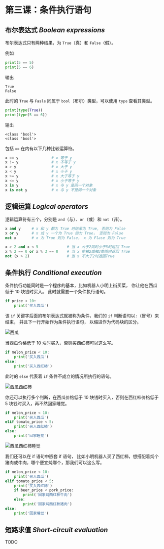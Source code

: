 # 第三课：条件执行语句

## 布尔表达式 _Boolean expressions_

布尔表达式只有两种结果，为 `True`（真）和 `False`（假）。

例如

```python
print(5 == 5)
print(5 == 6)
```

输出

```output
True
False
```

此时的 `True` 与 `Fasle` 同属于 `bool`（布尔）类型，可以使用 `type` 查看其类型。

```python
print(type(True))
print(type(5 == 6))
```

输出

```output
<class 'bool'>
<class 'bool'>
```

包括 `==` 在内有以下几种比较运算符。

```python
x == y               # x 等于 y
x != y               # x 不等于 y
x > y                # x 大于 y
x < y                # x 小于 y
x >= y               # x 大于等于 y
x <= y               # x 小于等于 y
x is y               # x 与 y 是同一个对象
x is not y           # x 与 y 不是同一个对象
```

## 逻辑运算 _Logical operators_

逻辑运算符有三个，分别是 `and`（与）、`or`（或）和 `not`（非）。

```python
x and y     # x 和 y 都为 True 时结果为 True, 否则为 False
x or y      # x 或 y 一个为 True 则为 True， 否则为 False
not x       # x 为 True 则为 False， x 为 Flase 则为 True
```

```python
x > 2 and x < 5             # 当 x 大于2同时小于5时返回 True
x % 2 == 0 or x % 3 == 0    # 当 x 能被2或被3整除时返回 True
not (x > 2)                 # 当 x 不大于2时返回True
```

## 条件执行 _Conditional execution_

条件执行功能同时是一个程序的基本，比如机器人小明上街买菜， 你让他在西瓜低于 10 块钱时买入。 此时就需要一个条件执行语句。

```python
if price < 10:
    print('买入西瓜')
```

该 `if` 关键字后面的布尔表达式就被称为条件，我们的 `if` 判断语句以`:`（冒号）来结束， 并且下一行开始作为条件执行语句， 以缩进作为代码块的区分。

![西瓜](https://i.loli.net/2020/09/13/YngqHa1FwGxvQbm.png)

当西瓜价格低于 10 块时买入，否则买西红柿可以这么写。

```python
if melon_price < 10:
    print('买入西瓜')
else:
    print('买入西红柿')
```

此时的 `else` 代表着 `if` 条件不成立的情况所执行的语句。

![西瓜西红柿](https://i.loli.net/2020/09/13/wW7Sv1jmfpirxed.png)

你还可以执行多个判断，在西瓜价格低于 10 块钱时买入，否则在西红柿价格低于 5 块钱时买入，再不然回家睡觉。

```python
if melon_price < 10:
    print('买入西瓜')
elif tomato_price < 5:
    print('买入西红柿')
else:
    print('回家睡觉')
```

![西瓜西红柿睡觉](https://i.loli.net/2020/09/13/Y7n1J8ERXsWDvti.png)

我们还可以在 if 语句中嵌套 if 语句， 比如小明机器人买了西红柿，想搭配着炖个猪肉或牛肉，哪个便宜炖哪个，那我们可以这么写。

```python
if melon_price < 10:
    print('买入西瓜')
elif tomato_price < 5:
    print('买入西红柿')
    if beer_price < pork_price:
        print('回家炖西红柿牛肉')
    else:
        print('回家炖西红柿猪肉')
else:
    print('回家睡觉')
```

## 短路求值 _Short-circuit evaluation_

TODO

